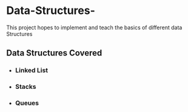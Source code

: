 # Data-Structures-
This project hopes to implement and teach the basics of different data Structures
## Data Structures Covered
<ul>
  <li> <h3>Linked List <h3></li>
  <li> <h3>Stacks <h3></li>
  <li> <h3>Queues <h3></li>
</ul>
   
